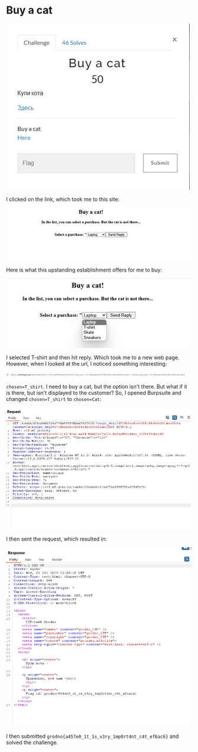 # Buy a cat

![](../images/buy-a-cat-part-1.png)

I clicked on the link, which took me to this site:

![](../images/buy-a-cat-part-2.png)

Here is what this upstanding establishment offers for me to buy:

![](../images/buy-a-cat-part-3.png)

I selected T-shirt and then hit reply. Which took me to a new web page. However, when I looked at the url, I noticed something interesting:

![](../images/buy-a-cat-part-4.png)

`chosen=T_shirt`. I need to buy a cat, but the option isn't there. But what if it is there, but isn't displayed to the customer? So, I opened Burpsuite and changed `chosen=T_shirt` to `chosen=Cat`:

![](../images/buy-a-cat-part-5.png)

I then sent the request, which resulted in:

![](../images/buy-a-cat-part-6.png)

I then submitted `grodno{a457e0_1t_1s_v3ry_1mp0rt4nt_c4t_ef6ac6}` and solved the challenge.




